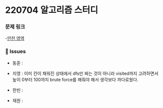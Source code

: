 # 220704 알고리즘 스터디

### 문제 링크

-[안전 영역](https://www.acmicpc.net/problem/2468)

### 👾 Issues

-   동훈 :

-   지영 : 이미 칸이 채워진 상태에서 dfs만 짜는 것이 아니라 visited까지 고려하면서 높이 0부터 100까지 brute force를 해줘야 해서 생각보다 까다로웠다.

-   한빈 :

-   재원 :
